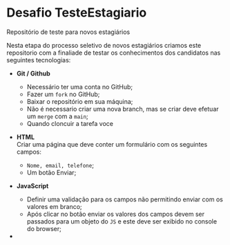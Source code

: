 # Desafio TesteEstagiario
Repositório de teste para novos estagiários 


Nesta etapa do processo seletivo de novos estagiários criamos este repositorio com a finaliade de testar os conhecimentos dos candidatos nas seguintes tecnologias:

- **Git / Github**<br>
  - Necessário ter uma conta no GitHub;
  - Fazer um `fork` no GitHub;
  - Baixar o repositório em sua máquina; 
  - Não é necessario criar uma nova branch, mas se criar deve efetuar um `merge` com a `main`; 
  - Quando cloncuir a tarefa voce 


- **HTML**<br> 
  Criar uma página que deve conter um formulário com os seguintes campos: 
  - `Nome, email, telefone`;
  - Um botão Enviar;

- **JavaScript**<br>
  - Definir uma validação para os campos não permitindo enviar com os valores em branco;   
  - Após clicar no botão enviar os valores dos campos devem ser passados para um objeto do `JS` e este deve ser exibido no console do browser;
- 
